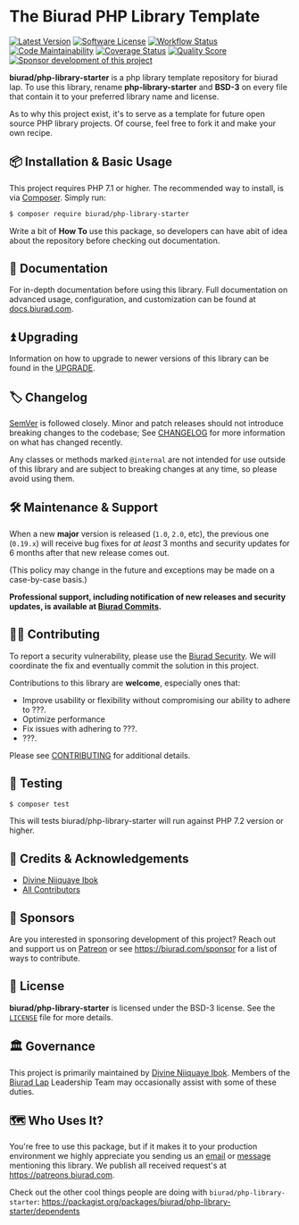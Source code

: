 # The Biurad PHP Library Template

[![Latest Version](https://img.shields.io/packagist/v/biurad/php-library-starter.svg?style=flat-square)](https://packagist.org/packages/biurad/php-library-starter)
[![Software License](https://img.shields.io/badge/License-BSD--3-brightgreen.svg?style=flat-square)](LICENSE)
[![Workflow Status](https://img.shields.io/github/workflow/status/biurad/php-library-starter/Tests?style=flat-square)](https://github.com/biurad/php-library-starter/actions?query=workflow%3ATests)
[![Code Maintainability](https://img.shields.io/codeclimate/maintainability/biurad/php-library-starter?style=flat-square)](https://codeclimate.com/github/biurad/php-library-starter)
[![Coverage Status](https://img.shields.io/codecov/c/github/biurad/php-library-starter?style=flat-square)](https://codecov.io/gh/biurad/php-library-starter)
[![Quality Score](https://img.shields.io/scrutinizer/g/biurad/php-library-starter.svg?style=flat-square)](https://scrutinizer-ci.com/g/biurad/php-library-starter)
[![Sponsor development of this project](https://img.shields.io/badge/sponsor%20this%20package-%E2%9D%A4-ff69b4.svg?style=flat-square)](https://biurad.com/sponsor)

**biurad/php-library-starter** is a php library template repository for biurad lap. To use this library, rename **php-library-starter** and **BSD-3** on every file that contain it to your preferred library name and license.

As to why this project exist, it's to serve as a template for future open source PHP library projects. Of course, feel free to fork it and make your own recipe.

## 📦 Installation & Basic Usage

This project requires PHP 7.1 or higher. The recommended way to install, is via [Composer]. Simply run:

```bash
$ composer require biurad/php-library-starter
```

Write a bit of **How To** use this package, so developers can have abit of idea about the repository before checking out documentation.

## 📓 Documentation

For in-depth documentation before using this library. Full documentation on advanced usage, configuration, and customization can be found at [docs.biurad.com][docs].

## ⏫ Upgrading

Information on how to upgrade to newer versions of this library can be found in the [UPGRADE].

## 🏷️ Changelog

[SemVer](http://semver.org/) is followed closely. Minor and patch releases should not introduce breaking changes to the codebase; See [CHANGELOG] for more information on what has changed recently.

Any classes or methods marked `@internal` are not intended for use outside of this library and are subject to breaking changes at any time, so please avoid using them.

## 🛠️ Maintenance & Support

When a new **major** version is released (`1.0`, `2.0`, etc), the previous one (`0.19.x`) will receive bug fixes for _at least_ 3 months and security updates for 6 months after that new release comes out.

(This policy may change in the future and exceptions may be made on a case-by-case basis.)

**Professional support, including notification of new releases and security updates, is available at [Biurad Commits][commit].**

## 👷‍♀️ Contributing

To report a security vulnerability, please use the [Biurad Security](https://security.biurad.com). We will coordinate the fix and eventually commit the solution in this project.

Contributions to this library are **welcome**, especially ones that:

- Improve usability or flexibility without compromising our ability to adhere to ???.
- Optimize performance
- Fix issues with adhering to ???.
- ???.

Please see [CONTRIBUTING] for additional details.

## 🧪 Testing

```bash
$ composer test
```

This will tests biurad/php-library-starter will run against PHP 7.2 version or higher.

## 👥 Credits & Acknowledgements

- [Divine Niiquaye Ibok][@divineniiquaye]
- [All Contributors][]

## 🙌 Sponsors

Are you interested in sponsoring development of this project? Reach out and support us on [Patreon](https://www.patreon.com/biurad) or see <https://biurad.com/sponsor> for a list of ways to contribute.

## 📄 License

**biurad/php-library-starter** is licensed under the BSD-3 license. See the [`LICENSE`](LICENSE) file for more details.

## 🏛️ Governance

This project is primarily maintained by [Divine Niiquaye Ibok][@divineniiquaye]. Members of the [Biurad Lap][] Leadership Team may occasionally assist with some of these duties.

## 🗺️ Who Uses It?

You're free to use this package, but if it makes it to your production environment we highly appreciate you sending us an [email] or [message] mentioning this library. We publish all received request's at <https://patreons.biurad.com>.

Check out the other cool things people are doing with `biurad/php-library-starter`: <https://packagist.org/packages/biurad/php-library-starter/dependents>

[Composer]: https://getcomposer.org
[@divineniiquaye]: https://github.com/divineniiquaye
[docs]: https://docs.biurad.com/php-library-starter
[commit]: https://commits.biurad.com/php-library-starter.git
[UPGRADE]: UPGRADE-1.x.md
[CHANGELOG]: CHANGELOG-0.x.md
[CONTRIBUTING]: ./.github/CONTRIBUTING.md
[All Contributors]: https://github.com/biurad/php-library-starter/contributors
[Biurad Lap]: https://team.biurad.com
[email]: support@biurad.com
[message]: https://projects.biurad.com/message
